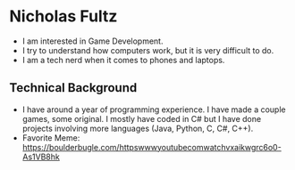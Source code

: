 # Nicholas Fultz
- I am interested in Game Development.
- I try to understand how computers work, but it is very difficult to do.
- I am a tech nerd when it comes to phones and laptops.

## Technical Background
- I have around a year of programming experience. I have made a couple games, some original. I mostly have coded in C# but I have done projects involving more languages (Java, Python, C, C#, C++).
- Favorite Meme: https://boulderbugle.com/httpswwwyoutubecomwatchvxaikwgrc6o0-As1VB8hk
